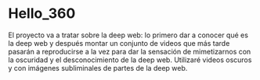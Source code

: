 # Hello_360
El proyecto va a tratar sobre la deep web: lo primero dar a conocer qué es la deep web y después montar un conjunto de videos que más tarde pasarán a reproducirse a la vez para dar la sensación de mimetizarnos con la oscuridad y el desconocimiento de la deep web.
Utilizaré videos oscuros y con imágenes subliminales de partes de la deep web.
